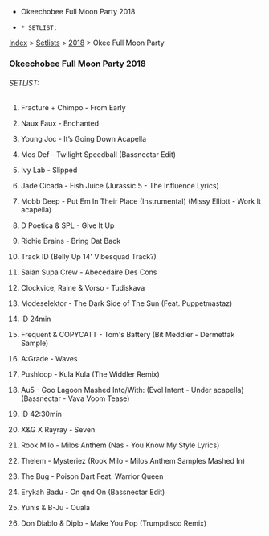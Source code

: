   * Okeechobee Full Moon Party 2018
  *     * SETLIST:

[Index](https://www.reddit.com/r/bassnectar/wiki/index) >
[Setlists](https://www.reddit.com/r/bassnectar/wiki/interactive/setlists) >
[2018](https://www.reddit.com/r/bassnectar/wiki/interactive/setlists/2018) >
Okee Full Moon Party

### Okeechobee Full Moon Party 2018

###### SETLIST:

  1. Fracture + Chimpo - From Early

  2. Naux Faux - Enchanted

  3. Young Joc - It’s Going Down Acapella

  4. Mos Def - Twilight Speedball (Bassnectar Edit)

  5. Ivy Lab - Slipped

  6. Jade Cicada - Fish Juice (Jurassic 5 - The Influence Lyrics)

  7. Mobb Deep - Put Em In Their Place (Instrumental) (Missy Elliott - Work It acapella)

  8. D Poetica & SPL - Give It Up

  9. Richie Brains - Bring Dat Back

  10. Track ID (Belly Up 14' Vibesquad Track?)

  11. Saian Supa Crew - Abecedaire Des Cons

  12. Clockvice, Raine & Vorso - Tudiskava

  13. Modeselektor - The Dark Side of The Sun (Feat. Puppetmastaz)

  14. ID 24min 

  15. Frequent & COPYCATT - Tom's Battery (Bit Meddler - Dermetfak Sample)

  16. A:Grade - Waves

  17. Pushloop - Kula Kula (The Widdler Remix)

  18. Au5 - Goo Lagoon Mashed Into/With: (Evol Intent - Under acapella) (Bassnectar - Vava Voom Tease)

  19. ID 42:30min 

  20. X&G X Rayray - Seven

  21. Rook Milo - Milos Anthem (Nas - You Know My Style Lyrics)

  22. Thelem - Mysteriez (Rook Milo - Milos Anthem Samples Mashed In)

  23. The Bug - Poison Dart Feat. Warrior Queen

  24. Erykah Badu - On qnd On (Bassnectar Edit)

  25. Yunis & B-Ju - Ouala

  26. Don Diablo & Diplo - Make You Pop (Trumpdisco Remix)

